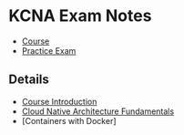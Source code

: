 # KCNA Exam Notes

- [Course](https://www.udemy.com/course/dive-into-cloud-native-containers-kubernetes-and-the-kcna/?couponCode=NVD20PMUS)
- [Practice Exam](https://www.udemy.com/course/kcna-exams/)


## Details

- [Course Introduction](01-course-introduction.md)
- [Cloud Native Architecture Fundamentals](02-cloud-native-fundamentals.md)
- [Containers with Docker]
